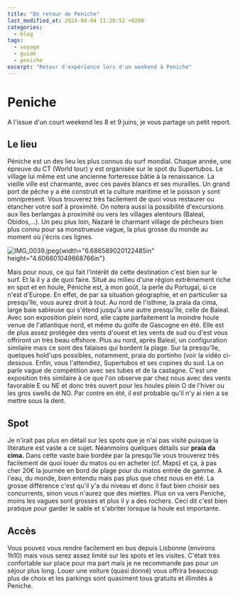 ```yaml
---
title: "De retour de Peniche"
last_modified_at: 2024-04-04 11:20:52 +0200
categories:
  - blog
tags:
  - voyage
  - guide
  - peniche
excerpt: "Retour d'expérience lors d'un weekend à Peniche"
---
```

# Peniche

A l'issue d'un court weekend les 8 et 9 juins, je vous partage un petit
report.

## Le lieu

Péniche est un des lieu les plus connus du surf mondial. Chaque année,
une épreuve du CT (World tour) y est organisée sur le spot du
Supertubos. Le village lui même est une ancienne forteresse bâtie à la
renaissance. La vieille ville est charmante, avec ces pavés blancs et
ses murailles. Un grand port de pêche y a été construit et la culture
maritime et le poisson y sont omniprésent. Vous trouverez très
facilement de quoi vous restaurer ou étancher votre soif à proximité. On
notera aussi la possibilité d'excursions aux îles berlangas à proximité
ou vers les villages alentours (Baleal, Obidos,...). Un peu plus loin,
Nazaré le charmant village de pêcheurs bien plus connu pour sa
monstrueuse vague, la plus grosse du monde au moment où j'écris ces
lignes.

![IMG\_0039.jpeg](media_peniche/media/image1.jpeg){width="6.686589020122485in"
height="4.606601049868766in"}

Mais pour nous, ce qui fait l'intérêt de cette destination c'est bien
sur le surf. Et la il y a de quoi faire. Situé au milieu d'une région
extrêmement riche en spot et en houle, Péniche est, à mon goût, la perle
du Portugal, si ce n'est d'Europe. En effet, de par sa situation
géographie, et en particulier sa presqu'île, vous aurez droit à tout. Au
nord de l'isthme, la praia da cima, large baie sableuse qui s'étend
jusqu'à une autre presqu'île, celle de Baleal. Avec son exposition plein
nord, elle capte parfaitement la moindre houle venue de l'atlantique
nord, et même du golfe de Gascogne en été. Elle est de plus assez
protégée des vents d'ouest et les vents de sud ou d'est vous offriront
un très beau offshore. Plus au nord, après Baleal, un configuration
similaire mais ce sont des falaises qui bordent la plage. Sur la
presqu'île, quelques hold'ups possibles, notamment, praia do portinho
(voir la vidéo ci-dessous. Enfin, vous l'attendiez, Supertubos et ses
copines du sud. La on parle vague de compétition avec ses tubes et de la
castagne. C'est une exposition très similaire à ce que l'on observe par
chez nous avec des vents favorable E ou NE et donc très ouvert pour les
houles plein O de l'hiver ou les gros swells de NO. Par contre en été,
il est probable qu'il n'y ai rien a se mettre sous la dent.

## Spot

Je n'irait pas plus en détail sur les spots que je n'ai pas visité
puisque la litérature est vaste a ce sujet. Néanmoins quelques détails
sur **praia da cima.** Dans cette vaste baie bordée par la presqu'île
vous trouverez très facilement de quoi louer du matos ou en acheter (cf.
Maps) et ça, à pas cher 20€ la journée en bord de plage pour du matos
entrée de gamme. A l'eau, du monde, bien entendu mais pas plus que chez
nous en été. La grosse différence c'est qu'il y'a du niveau et donc il
faut bien choisir ses concurrents, sinon vous n'aurez que des miettes.
Plus on va vers Peniche, moins les vagues sont grosses et plus il y a
des rochers. Ceci dit c'est bien pratique pour garder le sable et
s'abriter lorsque la houle est importante.

## Accès

Vous pouvez vous rendre facilement en bus depuis Lisbonne (environs
1h10) mais vous serez assez limité sur les spots et les visites. C'était
très confortable sur place pour ma part mais je ne recommande pas pour
un séjour plus long. Louer une voiture (quasi donné) vous offrira
beaucoup plus de choix et les parkings sont quasiment tous gratuits et
illimités à Peniche.
